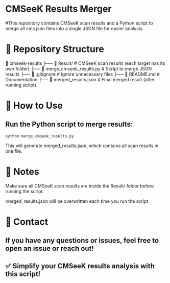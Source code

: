 # CMSeeK Results Merger

#This repository contains CMSeeK scan results and a Python script to merge all cms.json files into a single JSON file for easier analysis.

# 📂 Repository Structure

📂 cmseek-results
 ├── 📂 Result/              # CMSeeK scan results (each target has its own folder)
 ├── 📜 merge_cmseek_results.py  # Script to merge JSON results
 ├── 📜 .gitignore           # Ignore unnecessary files
 ├── 📜 README.md            # Documentation
 ├── 📜 merged_results.json  # Final merged result (after running script)

# 🚀 How to Use

## Run the Python script to merge results:

`` python merge_cmseek_results.py ``

This will generate merged_results.json, which contains all scan results in one file.

# 📌 Notes

Make sure all CMSeeK scan results are inside the Result/ folder before running the script.

merged_results.json will be overwritten each time you run the script.

# 📧 Contact
 
## If you have any questions or issues, feel free to open an issue or reach out!

## ✅ Simplify your CMSeeK results analysis with this script!

